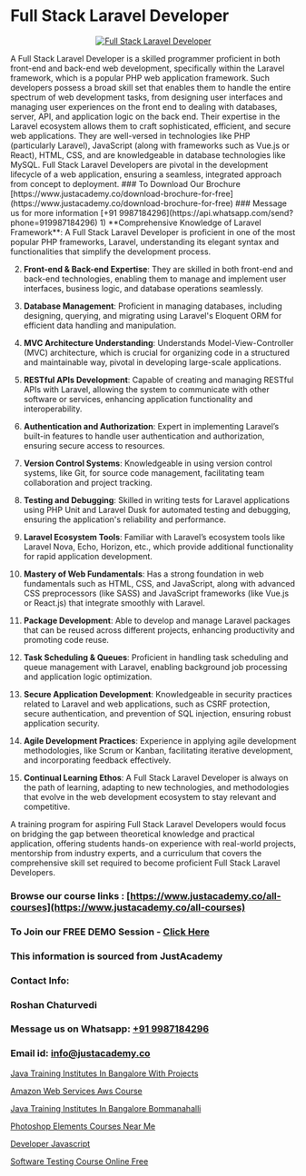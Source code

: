 # Full Stack Laravel Developer

<p align="center">
  <a href="https://justacademy.co/program-detail/full-stack-web-development">
    <img src="https://justacademy.co/storage2/program_images/1704700371.webp" alt="Full Stack Laravel Developer">
  </a>
</p>
A Full Stack Laravel Developer is a skilled programmer proficient in both front-end and back-end web development, specifically within the Laravel framework, which is a popular PHP web application framework. Such developers possess a broad skill set that enables them to handle the entire spectrum of web development tasks, from designing user interfaces and managing user experiences on the front end to dealing with databases, server, API, and application logic on the back end. Their expertise in the Laravel ecosystem allows them to craft sophisticated, efficient, and secure web applications. They are well-versed in technologies like PHP (particularly Laravel), JavaScript (along with frameworks such as Vue.js or React), HTML, CSS, and are knowledgeable in database technologies like MySQL. Full Stack Laravel Developers are pivotal in the development lifecycle of a web application, ensuring a seamless, integrated approach from concept to deployment.
### To Download Our Brochure [https://www.justacademy.co/download-brochure-for-free](https://www.justacademy.co/download-brochure-for-free)
### Message us for more information [+91 9987184296](https://api.whatsapp.com/send?phone=919987184296)
1) **Comprehensive Knowledge of Laravel Framework**: A Full Stack Laravel Developer is proficient in one of the most popular PHP frameworks, Laravel, understanding its elegant syntax and functionalities that simplify the development process.

2) **Front-end & Back-end Expertise**: They are skilled in both front-end and back-end technologies, enabling them to manage and implement user interfaces, business logic, and database operations seamlessly.

3) **Database Management**: Proficient in managing databases, including designing, querying, and migrating using Laravel's Eloquent ORM for efficient data handling and manipulation.

4) **MVC Architecture Understanding**: Understands Model-View-Controller (MVC) architecture, which is crucial for organizing code in a structured and maintainable way, pivotal in developing large-scale applications.

5) **RESTful APIs Development**: Capable of creating and managing RESTful APIs with Laravel, allowing the system to communicate with other software or services, enhancing application functionality and interoperability.

6) **Authentication and Authorization**: Expert in implementing Laravel’s built-in features to handle user authentication and authorization, ensuring secure access to resources.

7) **Version Control Systems**: Knowledgeable in using version control systems, like Git, for source code management, facilitating team collaboration and project tracking.

8) **Testing and Debugging**: Skilled in writing tests for Laravel applications using PHP Unit and Laravel Dusk for automated testing and debugging, ensuring the application's reliability and performance.

9) **Laravel Ecosystem Tools**: Familiar with Laravel’s ecosystem tools like Laravel Nova, Echo, Horizon, etc., which provide additional functionality for rapid application development.

10) **Mastery of Web Fundamentals**: Has a strong foundation in web fundamentals such as HTML, CSS, and JavaScript, along with advanced CSS preprocessors (like SASS) and JavaScript frameworks (like Vue.js or React.js) that integrate smoothly with Laravel.

11) **Package Development**: Able to develop and manage Laravel packages that can be reused across different projects, enhancing productivity and promoting code reuse.

12) **Task Scheduling & Queues**: Proficient in handling task scheduling and queue management with Laravel, enabling background job processing and application logic optimization.

13) **Secure Application Development**: Knowledgeable in security practices related to Laravel and web applications, such as CSRF protection, secure authentication, and prevention of SQL injection, ensuring robust application security.

14) **Agile Development Practices**: Experience in applying agile development methodologies, like Scrum or Kanban, facilitating iterative development, and incorporating feedback effectively.

15) **Continual Learning Ethos**: A Full Stack Laravel Developer is always on the path of learning, adapting to new technologies, and methodologies that evolve in the web development ecosystem to stay relevant and competitive.

A training program for aspiring Full Stack Laravel Developers would focus on bridging the gap between theoretical knowledge and practical application, offering students hands-on experience with real-world projects, mentorship from industry experts, and a curriculum that covers the comprehensive skill set required to become proficient Full Stack Laravel Developers.

### Browse our course links : [https://www.justacademy.co/all-courses](https://www.justacademy.co/all-courses) 
### To Join our FREE DEMO Session - [Click Here](https://www.justacademy.co/register-for-course-demo)


### This information is sourced from JustAcademy
### Contact Info:
### Roshan Chaturvedi
### Message us on Whatsapp: [+91 9987184296](https://api.whatsapp.com/send?phone=919987184296)
### Email id: [info@justacademy.co](mailto:info@justacademy.co)
                
[Java Training Institutes In Bangalore With Projects](https://www.linkedin.com/pulse/java-training-institutes-bangalore-projects-justacademy-delhi-uzrne?trackingId=tLY64ESkySgYvfgFPiWyKA%3D%3D&lipi=urn%3Ali%3Apage%3Ad_flagship3_company_admin%3B3uDtMYf2QJOigjAh01Sv1g%3D%3D)

[Amazon Web Services Aws Course](https://www.linkedin.com/pulse/amazon-web-services-aws-course-justacademy-ahmedabad-ofi1e?trackingId=9t%2Foy%2B2hkPHsae4BFZCJYA%3D%3D&lipi=urn%3Ali%3Apage%3Ad_flagship3_company_admin%3BgDkJO5giR6GYKSrzSn7zAw%3D%3D)

[Java Training Institutes In Bangalore Bommanahalli](https://medium.com/@kamblerajas684/java-training-institutes-in-bangalore-bommanahalli-31356de8a8f5)

[Photoshop Elements Courses Near Me](https://medium.com/@abhidnya.1068/photoshop-elements-courses-near-me-3cf1e82723f1)

[Developer Javascript](https://justacademyin.github.io/justacademy/developer-javascript)

[Software Testing Course Online Free](https://justacademyin.github.io/justacademy/software-testing-course-online-free)

